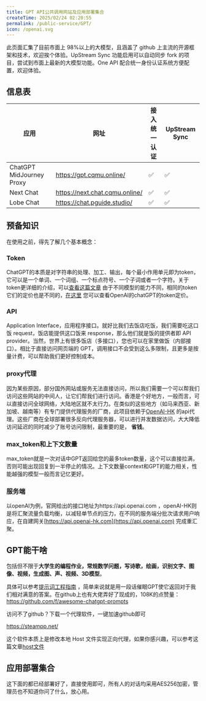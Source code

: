```yaml
---
title: GPT API公共调用网站及应用部署集合
createTime: 2025/02/24 02:20:55
permalink: /public-service/GPT/
icon: /openai.svg
---
```


此页面汇集了目前市面上 98%以上的大模型，且涵盖了 github 上主流的开源框架和技术，欢迎挨个体验。UpStream Sync 功能启用可以自动同步
fork 的项目，尝试到市面上最新的大模型功能。One API 配合统一身份认证系统方便配置，欢迎体验。

## 信息表

| 应用                       | 网址                             | 接入统一认证 | UpStream Sync |
|--------------------------|--------------------------------|--------|---------------|
| ChatGPT MidJourney Proxy | https://gpt.cqmu.online/       | ✅      | ✅             |
| Next Chat                | https://next.chat.cqmu.online/ | ✅      | ✅             |
| Lobe Chat                | https://chat.pguide.studio/    | ✅      | ✅             |

## 预备知识

在使用之前，得先了解几个基本概念：
### Token
ChatGPT的本质是对字符串的处理、加工、输出，每个最小作用单元即为token，它可以是一个单词、一个词组、一个标点符号、一个子词或者一个字符。关于token更详细的介绍，可以[查看这篇文章](https://cloud.baidu.com/qianfandev/topic/268386)
由于不同模型的能力不同，相同的token它们的定价也是不同的，[在这里](https://openai.com/api/pricing/)
您可以查看OpenAI的chatGPT的token定价。
### API
Application Interface，应用程序接口。就好比我们去饭店吃饭，我们需要吃这口饭 request，饭店能提供这口饭来
   response，那么他们就是饭的提供者即 API provider。当然，世界上有很多饭店（多接口），您也可以在家里做饭（内部接口）。相比于直接访问网页端的
   GPT，调用接口不会受到这么多限制，且更多是按量计费，可以帮助我们更好控制成本。

### proxy代理
   因为某些原因，部分国外网站或服务无法直接访问，所以我们需要一个可以帮我们访问这些网站的中间人，让它们帮我们进行访问。香港是个好地方，一般而言，可以直接访问全球网络，大陆地区就不太行力。在类似的这些地方（如马来西亚、新加坡、越南等）有专门提供代理服务的厂商，此项目依赖于[OpenAI-HK](https://openai-hk.com/open/index)
   的api代理。这些厂商在全球部署很多反向代理服务器，可以进行并发数据访问，大大降低访问延迟的同时减少了账号访问限制，最重要的是，
   **省钱**。

### max_token和上下文数量
max_token就是一次对话中GPT返回给您的最多token数量，这个可以直接拉满，否则可能出现回复到一半停止的情况。上下文数量context和GPT的能力相关，性能越强的模型一般而言记忆更好。


### 服务端
以openAI为例，官网给出的接口地址为https://api.openai.com ，openAI-HK则是将汇聚流量负载均衡，以减轻单节点的压力，在不同的服务端分批次请求用户响应，在自建网关[https://api.openai-hk.com](https://api.openai.com)
   完成重汇聚。

## GPT能干啥

包括但不限于**大学生的编程作业，常规数学问题，写诗歌，绘画，识别文字、图像、视频，生成图、声、视频、3D模型**。

具体可以参考[提示词工程指南](https://www.promptingguide.ai/zh)
，简单来说就是用一段话催眠GPT使它返回对于我们相对满意的答案。在github上也有大佬弄好了现成的，108K的点赞量：https://github.com/f/awesome-chatgpt-prompts

<RepoCard repo="awesome-chatgpt-prompts"></RepoCard>

访问不了github？下载一个代理软件，一键加速github即可

https://steampp.net/

这个软件本质上是修改本地 Host
文件实现正向代理，如果你感兴趣，可以参考这篇文章[host文件](https://www.yuque.com/pguide/public/bgifg8ximig3s7t2)


## 应用部署集合
这下面的都已经部署好了，直接使用即可，所有人的对话均采用AES256加密，管理员也不知道你问了什么，放心用。


